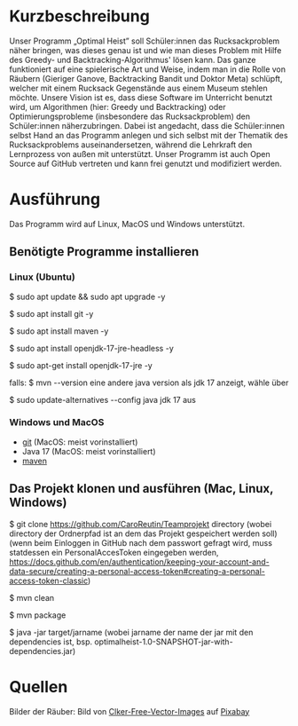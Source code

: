 # Kurzbeschreibung 
Unser Programm „Optimal Heist” soll Schüler:innen das Rucksackproblem näher bringen,
was dieses genau ist und wie man dieses Problem mit Hilfe des Greedy- und
Backtracking-Algorithmus' lösen kann. Das ganze funktioniert auf eine spielerische Art
und Weise, indem man in die Rolle von Räubern (Gieriger Ganove, Backtracking Bandit und
Doktor Meta) schlüpft, welcher mit einem Rucksack Gegenstände aus einem Museum
stehlen möchte.
Unsere Vision ist es, dass diese Software im Unterricht benutzt wird, um Algorithmen (hier:
Greedy und Backtracking) oder Optimierungsprobleme (insbesondere das
Rucksackproblem) den Schüler:innen näherzubringen. Dabei ist angedacht, dass die
Schüler:innen selbst Hand an das Programm anlegen und sich selbst mit der Thematik des
Rucksackproblems auseinandersetzen, während die Lehrkraft den Lernprozess von außen
mit unterstützt.
Unser Programm ist auch Open Source auf GitHub vertreten und kann frei genutzt und
modifiziert werden.

# Ausführung
Das Programm wird auf Linux, MacOS und Windows unterstützt.

## Benötigte Programme installieren
### Linux (Ubuntu)
$ sudo apt update && sudo apt upgrade -y

$ sudo apt install git -y

$ sudo apt install maven -y

$ sudo apt install openjdk-17-jre-headless -y

$ sudo apt-get install openjdk-17-jre -y

falls:
$ mvn --version
eine andere java version als jdk 17 anzeigt, wähle über

$ sudo update-alternatives --config java
jdk 17 aus


### Windows und MacOS
- [git](https://git-scm.com/downloads) (MacOS: meist vorinstalliert)
- Java 17 (MacOS: meist vorinstalliert)
- [maven](https://maven.apache.org/download.cgi)

## Das Projekt klonen und ausführen (Mac, Linux, Windows)
$ git clone https://github.com/CaroReutin/Teamprojekt directory
(wobei directory der Ordnerpfad ist an dem das Projekt gespeichert werden soll)
(wenn beim Einloggen in GitHub nach dem passwort gefragt wird, muss statdessen ein PersonalAccesToken eingegeben werden,
https://docs.github.com/en/authentication/keeping-your-account-and-data-secure/creating-a-personal-access-token#creating-a-personal-access-token-classic)

$ mvn clean 

$ mvn package

$ java -jar target/jarname
(wobei jarname der name der jar mit den dependencies ist, bsp. 
optimalheist-1.0-SNAPSHOT-jar-with-dependencies.jar)


# Quellen
Bilder der Räuber:
Bild von <a href="https://pixabay.com/de/users/clker-free-vector-images-3736/?utm_source=link-attribution&amp;utm_medium=referral&amp;utm_campaign=image&amp;utm_content=308858">Clker-Free-Vector-Images</a> auf <a href="https://pixabay.com/de//?utm_source=link-attribution&amp;utm_medium=referral&amp;utm_campaign=image&amp;utm_content=308858">Pixabay</a>
